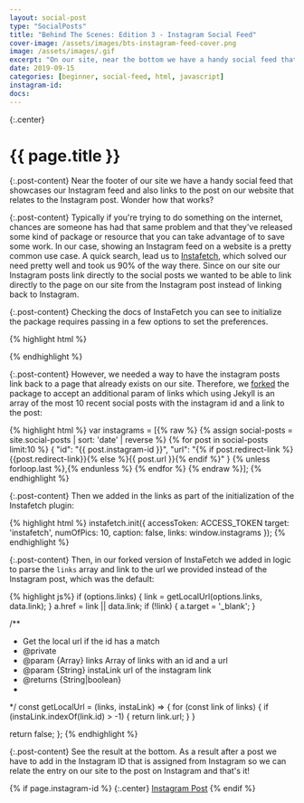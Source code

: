 ```yaml
---
layout: social-post
type: "SocialPosts"
title: "Behind The Scenes: Edition 3 - Instagram Social Feed"
cover-image: /assets/images/bts-instagram-feed-cover.png
image: /assets/images/.gif
excerpt: "On our site, near the bottom we have a handy social feed that showcases our Instagram feed and also links to the post on our website that relates to the Instagram post. Wonder how that works? Let's go take a #bts (behind the scenes) look."
date: 2019-09-15
categories: [beginner, social-feed, html, javascript]
instagram-id:
docs:
---
```

{:.center}
# {{ page.title }}

{:.post-content}
Near the footer of our site we have a handy social feed that showcases our Instagram feed and
also links to the post on our website that relates to the Instagram post.
Wonder how that works?

{:.post-content}
Typically if you're trying to do something on the internet, chances are someone
has had that same problem and that they've released some kind of package or resource
that you can take advantage of to save some work. In our case, showing an Instagram
feed on a website is a pretty common use case. A quick search, lead us to
<a href="https://thomasvaeth.com/instafetch.js/" target="_blank">Instafetch</a>,
which solved our need pretty well and took us 90% of the way there. Since on our site
our Instagram posts link directly to the social posts we wanted to be able to link
directly to the page on our site from the Instagram post instead of linking
back to Instagram.

{:.post-content}
Checking the docs of InstaFetch you can see to initialize the package requires
passing in a few options to set the preferences.

{% highlight html %}
<script type="text/javascript">
  instafetch.init({
    accessToken: 'ACCESS TOKEN',
    target: 'instafetch',
    numOfPics: 20,
    caption: false
  });
</script>
{% endhighlight %}

{:.post-content}
However, we needed a way to have
the instagram posts link back to a page that already exists on our site. Therefore,
we <a href="https://github.com/dev-diaries/instafetch.js" target="_blank">forked</a>
the package to accept an additional param of links which using Jekyll is an array
of the most 10 recent social posts with the instagram id and a link to the post:

{% highlight html %}
var instagrams = [{% raw %}
    {% assign social-posts = site.social-posts | sort: 'date' | reverse %}
    {% for post in social-posts limit:10 %}
    {
        "id": "{{ post.instagram-id }}",
        "url": "{% if post.redirect-link %}{{post.redirect-link}}{% else %}{{ post.url }}{% endif %}"
    }
    {% unless forloop.last %},{% endunless %}
    {% endfor %}
  {% endraw %}];
{% endhighlight %}

{:.post-content}
Then we added in the links as part of the initialization of the Instafetch plugin:

{% highlight html %}
instafetch.init({
    accessToken: ACCESS_TOKEN
    target: 'instafetch',
    numOfPics: 10,
    caption: false,
    links: window.instagrams
});
{% endhighlight %}

{:.post-content}
Then, in our forked version of InstaFetch we added in logic to parse the `links`
array and link to the url we provided instead of the Instagram post, which was the default:

{% highlight js%}
  if (options.links) {
      link = getLocalUrl(options.links, data.link);
  }
  a.href = link || data.link;
  if (!link) {
    a.target = '_blank';
  }

 /**
 * Get the local url if the id has a match
 * @private
 * @param {Array} links Array of links with an id and a url
 * @param {String} instaLink url of the instagram link
 * @returns {String|boolean}
 *
  */
const getLocalUrl = (links, instaLink) => {
  for (const link of links) {
    if (instaLink.indexOf(link.id) > -1) {
      return link.url;
    }
  }

  return false;
};
{% endhighlight %}

{:.post-content}
See the result at the bottom. As a result after a post we have to add in the
Instagram ID that is assigned from Instagram so we can relate the entry on our
site to the post on Instagram and that's it!

{% if page.instagram-id %}
{:.center}
<a class="insta-link" href="https://www.instagram.com/p/{{page.instagram-id}}" target="_blank">Instagram Post</a>
{% endif %}
